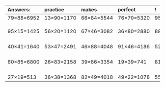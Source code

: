 | Answers: | practice | makes | perfect | ! |
| :--- | :--- | :--- | :--- | :--- |
| 79×88=6952 | 13×90=1170 | 66×84=5544 | 76×70=5320 | 95×89=8455 | 
|   |   |   |   |   | 
|   |   |   |   |   | 
|   |   |   |   |   | 
| 95×15=1425 | 56×20=1120 | 67×46=3082 | 36×80=2880 | 89×18=1602 | 
|   |   |   |   |   | 
|   |   |   |   |   | 
|   |   |   |   |   | 
|   |   |   |   |   | 
| 40×41=1640 | 53×47=2491 | 46×88=4048 | 91×46=4186 | 52×17=884 | 
|   |   |   |   |   | 
|   |   |   |   |   | 
|   |   |   |   |   | 
|   |   |   |   |   | 
| 80×85=6800 | 26×83=2158 | 39×86=3354 | 19×39=741 | 81×73=5913 | 
|   |   |   |   |   | 
|   |   |   |   |   | 
|   |   |   |   |   | 
|   |   |   |   |   | 
| 27×19=513 | 36×38=1368 | 82×49=4018 | 49×22=1078 | 55×74=4070 | 
